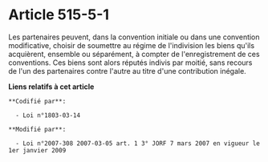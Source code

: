 # Article 515-5-1

Les partenaires peuvent, dans la convention initiale ou dans une convention modificative, choisir de soumettre au régime de
l'indivision les biens qu'ils acquièrent, ensemble ou séparément, à compter de l'enregistrement de ces conventions. Ces biens
sont alors réputés indivis par moitié, sans recours de l'un des partenaires contre l'autre au titre d'une contribution
inégale.

**Liens relatifs à cet article**

	**Codifié par**:

	  - Loi n°1803-03-14

	**Modifié par**:

	  - Loi n°2007-308 2007-03-05 art. 1 3° JORF 7 mars 2007 en vigueur le 1er janvier 2009
